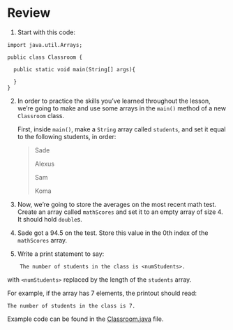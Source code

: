 # Review

1. Start with this code:

```
import java.util.Arrays;

public class Classroom {
  
  public static void main(String[] args){
    
  }
}

```

2. In order to practice the skills you’ve learned throughout the lesson, we’re going to make and use some arrays in the ```main()``` method of a new ```Classroom``` class.

	First, inside ```main()```, make a ```String``` array called ```students```, and set it equal to the following students, in order:
	> Sade
	>
	> Alexus
	>
	> Sam
	>
	> Koma

3. Now, we’re going to store the averages on the most recent math test. Create an array called ```mathScores``` and set it to an empty array of size 4. It should hold ```double```s.

4. Sade got a 94.5 on the test. Store this value in the 0th index of the ```mathScores``` array.

5. Write a print statement to say:

```
	The number of students in the class is <numStudents>.
```

with ```<numStudents>``` replaced by the length of the ```students``` array.


For example, if the array has 7 elements, the printout should read:

```
The number of students in the class is 7.
```

Example code can be found in the [Classroom.java](https://github.com/upliftdev/Foundations/blob/main/5.Arrays/Review_Arrays/src/main/java/com/examples/arrays/Classroom.java) file.